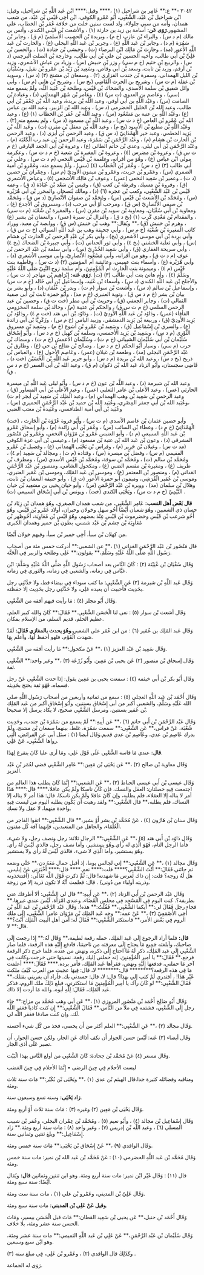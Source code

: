 ٣٠٤٢ -** ع:** عَامِر بن شراحيل (١) ،**** وقيل:**** ابْن عَبد اللَّهِ بْن شراحيل، وقيل: ابْن شراحيل بْن عَبْد، الشَّعْبِي، أَبُو عَمْرو الكوفي، ابْن أَخِي قَيْس بْن عَبْد، من شعب همدان، وأمه من سبي جلولاء، ولد لست سنين خلت من خلافة عُمَر بْن الخطاب، على المشهور.**رَوَى عَن:** أسامة بن زيد بن حارثة (١) ، والأشعث بْن قَيْس الكندي، وأنس بن مالك (م د س) ، والبراء بْن عازب (خ م) ، وبريدة بْن الحصيب الأَسلميّ (م ق) ، وجابر بْن سَمُرَة (م د) ، وجابر بْن عَبد اللَّهِ (ع) ، وجرير بْن عَبد اللَّهِ البجلي (ع) ، والحارث بْن عَبد اللَّهِ الأَعور (مد) ، وحارث بْن مَالِك ابْن البرصاء (ت) ، وحبشي بْن جنادة (ت) ، والحسن بْن عَلِيِّ بْن أَبي طالب، وأخيه الحسين بْن علي بْن أَبي طَالِب، وخارجة بْن الصلت البرجمي (د س) ، والربيع بْن خثيم (خ م سي) ، وزر بْن حبيش (س) ، وزياد بن عياش الأشعري، وزيد بْن أرقم، وزيد بْن ثابت، وسعد بْن أَبي وقاص، وسَعِيد بْن زَيْد بْن عَمْرو بْن نفيل، وسُفْيَان بْن الليل الهمداني، وسمرة بْن جندب الفزاري (٢) . وسمعان بْن مشنج (٣) (د س) ، وسويد بْن غفلة (م ت س) ، وشريح بن الحرث الْقَاضِي (بخ س) ، وشريح بْن هاني (م س) ، وأبي وائل شقيق بْن سلمة الأسدي، والضحاك بْن قَيْس، وطلحة بْن عُبَيد اللَّه، ولَمْ يسمع منه (سي) ، وعاصم بن العدوي (ت س) (٤) ، وعامر بْن شَهْر الهمداني (د) ، وعبادة بْن الصامت (س) ، وعَبْد اللَّهِ بن أَبي أوفى، وعبد اللَّه بْن بريدة، وعبد اللَّه بْن جَعْفَر بْن أَبي طالب، وعبد الله بْن الخليل الحضرمي (د س) ، وعبد الله بْن الزبير، وعبد الله بن عباس (ع) ،وعَبْد اللَّهِ بن عتبة بن مَسْعُود (س) ، وعبد اللَّه بْن عُمَر بْن الخطاب (١) (ع) ، وعبد الله بْن عَمْرو بْن العاص (خ د ت س) ، وعبد اللَّه بْن مسعود (د س) ، ولم يسمع منه (٢) . وعَبْد اللَّهِ بْن مطيع بْن الأسود (بخ م) ، وعبد اللَّه بْن معقل بْن مقرن (ت) ، وعَبد اللَّه بْن يَزِيد الخطمي، وعبد خير الْهَمْدَانِيّ (د س ق) ، وعبد الرحمن بْن أبزى (د) ، وعبد الرحمن بْن الحارث بْن هشام (م) ، وعَبْد الرَّحْمَنِ بْن سَمُرَة، وعبد الرحمن بْن عبد رب الْكَعْبَة (م) ، وعَبْد الرَّحْمَنِ بْن أَبي ليلى، وعدي بْن حاتم الطائي (ع) ، وعروة بْن أَبي الجعد البارقي (خ م ت س ق) ، وعروة بْن مضرس (٤) ، وعروة بْن المغيرة بْن شعبة (خ م د ت س) ، وعكرمة مولى ابْن عباس (خ) ، وهُوَ من أقرانه، وعلقمة بْن قَيْس النخعي (م د ت س) ، وعلي بْن أَبي طالب (٣) (خ د س) ، وعُمَر بْن الْخَطَّاب (٤) (سي) ، ولَمْ يسمع منه، وعَمْرو بْن أمية الضمري (س) ، وعَمْرو بْن حريث، وعَمْرو بْن ميمون الأَودِيّ (م س) ، وعِمْران بْن حصين (د ت) ، وعمير بْن سَعِيد النخعي (عس) ، وعوف بْن مَالِك الأشجعي (٥) ، وعياض الأشعري (ق) ، وفروة بْن مسيك، وقرظة بْن كعب (ق) ، وقيس بْن سَعْد بْن عُبَادَة (د ق) ، وعمه قَيْس بْن عَبْد الشَّعْبِي، وكعب بْن عجرة (٦) (د) ، ومالك بْنصحار، والمحرر بْن أَبي هُرَيْرة (س) ، ومُحَمَّد بْن الأشعث بْن قَيْس (س) ، ومُحَمَّد بْن صفوان الأَنْصارِيّ (د س ق) ، ومُحَمَّد بْن صيفي الأَنْصارِيّ (س ق) ، ومرحب أَوْ أبي مرحب (د) ، ومسروق بْن الأجدع (ع) ، ومعاوية بْن أَبي سُفْيَان، ومعاوية بْن سويد بْن مقرن (س) ، والمغيرة بْن شُعْبَة (م ت سي) ، والمقدام بْن مَعْدِي كَرِب (١) (بخ د ق) ، والنزال بْن سبرة (عس) ، والنعمان بْن بشير (ع) ، وهرم بْن خنبش (ق) ،** ويُقال:** وهب بْن خنبش (س ق) ، ووابصة بْن معبد، ووراد كاتب المغيرة بْن شُعْبَة (خ م س) ، وأبي جحيفة وهب بن عَبد اللَّهِ السوائي (خ ت س ق) ، وأبي بردة بْن أَبي موسى الأشعري (بخ) ، وأبي بكر بْن عَبْدِ الرحمن بْن الحارث بْن هشام (س) ، وأبي ثعلبة الخشني (بخ ٤) ، وأبي ثور الحداني (ت) ، وأبي جبيرة بْن الضحاك (بخ ٤) ، وأبي سريحة الغفاري (ق) ، وأبي سَعِيد الخُدْرِيّ (س) ، وأبي سلمة بْن عَبْد الرحمن بْن عوف (م د ت ق) ، وهو من أقرانه، وأبي مَسْعُود الأَنْصارِيّ، وأبي موسى الأشعري (د) ، وأبي هُرَيْرة (ع) ، وأسماء بنت عميس، وعائشة أم المؤمنين (٢) (د ت س) ، وفاطمة بنت قَيْس (م ٤) ، وميمونة بنت الْحَارِث أم الْمُؤْمِنيِنَ، وأم سلمة زوج النَّبِيّ صَلَّى اللَّهُ عَلَيْهِ وسَلَّمَ (٤) ، وأم هانئ بنت أبي طالب (٣) (ت) .**رَوَى عَنه:** إِبْرَاهِيم بْن مهاجر (د ت س) ، والأجلح بْن عَبد اللَّهِ الكندي (د س) ، وأسماء بْن عُبَيد، وإسماعيل بْن أَبي خَالِد (خ م ت س) ، وإسماعيل بْن سالم (د س) ، وأشعث بْن سوار (م ت) ، وبدر بْن عُثْمَان (د) ، وأبو بشر بن بيان بْن بشر (خ م د س ق) ، وتوبة العنبري (خ م مد) ، وأَبُو حمزة ثابت بْن أَبي صفية الثمالي (ت) ، وجابر الجعفي (ق) ، وحريث بْن أَبي مطر (خت ت ق) ، وحصين بْن عبد الرحمن السلمي (خ م ت س ق) ، والحكم بْن عتيبة (م) ، وخالد بْن سلمة المخزومي الفأفاء (عس) ، ودَاوُد بْن عَبد اللَّهِ الأَودِيّ (ت) ، ودَاوُد بْن أَبي هند (خت م ٤) ، ودَاوُد بْن يَزِيد الأَودِيّ (ق) ، وربيعة بْن يَزِيد الدمشقي، وزبيد اليامي (خ م س) ، وزَكَرِيَّا بْن أَبي زائدة (ع) ، والسري بْن إِسْمَاعِيل (ق) ، وسَعِيد بْن عَمْرو بْن أشوع (خ م) ، وسَعِيد بْن مسروق الثَّوْرِي (م د س) ، وسَعِيد بْن يَزِيد الأحمسي، وسلمة بْن كهيل (خ م د س) ، وأَبُو إِسْحَاق سُلَيْمان بْن أَبي سُلَيْمان الشيباني (خ م ت) ، وسُلَيْمان الأعمش (خ م ت) ، وسماك بْن حرب (م سي) ، وسيار أَبُو الحكم (خ م د س) ، وصالح بْن صَالِح بْن حي (ع) ، وطارق بْن عَبْد الرَّحْمَنِ البجلي (مد) ، وطعمة بْن غيلان (عس) ، وعَاصِم الأحول (ع) ، والعباس بْن ذريح (بخ د س) ، وعبد الله بْن بريدة (م د س) ، وأبو جرير عَبد اللَّهِ بْن الْحُسَيْن (خت د) ، قَاضِي سجستان، وأَبُو الزناد عَبد الله بْن ذكوان (م ق) ، وعبد الله بْن أَبي السفر (خ م د س ق) .

وعبد الله بْن شبرمة (د) ، وعبد اللَّه بْن عون (خ م د س) ، وأَبُو ليلى عَبد اللَّهِ بْن ميسرة الحارثي (عس) ، وعبد الأعلى بْن عامر الثعلبي (عس) ، وعبد الأعلى بْن أَبي المساور (ق) ، وعبد الرحمن بْن سَعِيد بْن وهب الهمداني (م) ، وعبد الْمَلِك بْن سَعِيد بْن أبجر (م ت) ،وعُبَيد الله بْن أَبي جعفر المِصْرِي، وعُبَيد اللَّه بْن حميد بْن عَبْد الرَّحْمَنِ الحميري (س) ، وعُبَيد بْن أَبي أمية الطنافسي، وعُبَيدة بْن معتب الضبي

(خت) ، وأبو حصين عثمان بْن عاصم الأسدي (م ت س) ، وأَبُو فروة عُرْوَة بْن الْحَارِث الْهَمْدَانِيّ (خ م د) ، وعطاء بْن السائب (س) ، وعُمَر بْن أَبي زائدة (م) ، وأبو إسحاق عَمْرو بْن عَبد اللَّهِ السبيعي (م د) ، وأبو العنبس عَمْرو بْن مَرْوَان النخعي، وعَمْرو بْن مَنْصُور المشرقي (د) ، وعون بْن عَبد الله بْن عتبة بْن مسعود (م) ، وعيسى بْن أَبي عزة الكوفي (مد ت س) ، وغيلان بْن جَرِير (م) ، وفراس بْن يَحْيَى الهمداني (ع) ، وفضيل بْن عَمْرو الفقيمي (م س) ، وفضل بْن ميسرة (ص) ، وقتادة (م ت) ، ومجالد بْن سَعِيد (م ٤) ، ومُحَمَّد بْن سالم (ت) ، ومُحَمَّد بْن سوقة، ومُحَمَّد بْن قَيْس الأسدي (س) ، ومطرف بْن طريف (ع) ، ومغيرة بْن مقسم الضبي (ع) ، ومكحول الشامي، ومنصور بْن عَبْد الرَّحْمَنِ الغداني (م) ، ومنصور بْن المعتمر (ع) ، وموسى بْن عَبد المَلِك، وموسى بْن عُمَير العنبري، وموسى بْن عُمَير الْقُرَشِي، وميمون أبو حمزة الأَعور (ت ق) ، وأبو حنيفة النعمان بْن ثابت، وهلال بْن سلمان (مد) ، ووبرة بْن عَبْد الرَّحْمَنِ (س) ، وأبو حيان يحيى بن مسَعِيد بْن حيان التَّيْمِيّ (خ م د ت س) ، ويَحْيَى الكندي (خت) ، ويونس بْن أَبي إِسْحَاق السبيعي (ت) .

**قال بَعْض أَهل النسب:** عَامِر الشَّعْبِي، من شعب همدان الصغرى، وهُوَ همدان بْن زِيَاد بْن حسان ذي الشعبين، وهُوَ شعبان أَيْضًا أَخُو سهل وخولان وحبران، أولاد عَمْرو بْن قَيْس، وهُوَ أَخُو شرعب بْن قَيْس وحضرموت بْن قَيْس عِنْدَ بعضهم، وهُوَ قَيْس بْن مُعَاوِيَة، أَخُوظهر بْن مُعَاوِيَة بْن جشم بْن عَبْد شمس، بطون بْن حمير وهمدان الكبرى

من كهلان بْن سبأ، أَخِي حمير بْن سبأ، وفيهم خولان أَيْضًا.

قال مَنْصُور بْن عَبْد الرَّحْمَنِ الغداني (١) ،** عن الشعبي:** أدركت خمس مئة من أصحاب رَسُول اللَّهِ صَلَّى اللَّهُ عَلَيْهِ وسَلَّمَ،** يقولون:** عَلِي وطلحة والزبير فِي الْجَنَّة.

وَقَال سُفْيَان بْن عُيَيْنَة (٢) : كَانَ النَّاس بعد أصحاب رَسُول اللَّهِ صَلَّى اللَّهُ عَلَيْهِ وسَلَّمَ: ابْن عَبَّاس فِي زمانه، والشعبي فِي زمانه، والثوري فِي زمانه.

وَقَال عَبد اللَّهِ بْن شبرمة (٣) عَنِ الشَّعْبِي: ما كتب سوداء فِي بيضاء قط، ولا حَدَّثَنِي رجل بحَدِيث فأحببت أَن يعيده عَلِي، ولا حَدَّثَنِي رجل بحَدِيث إلا حفظته.

وَقَال أَبُو مجلز (٤) : مَا رأيت فيهم أفقه من الشَّعْبِي.

وَقَال أشعث بْن سوار (٥) : نعى لنا الْحَسَن الشَّعْبِي.** فَقَالَ:** كَانَ والله كبير العلم، عظيم الحلم، قديم السلم، من الإسلام بمكان.

وَقَال عَبد المَلِك بن عُمَير (٦) : من ابن عُمَر على الشعبي،**وهُوَ يحدث بالمغازي فَقَالَ:** لَقَدْ شهدت الْقَوْم، فلهو أحفظ لَهَا، وأعلم بِهَا.

وَقَال سَعِيد بْن عَبْد العزيز (١) ،** عَنْ مكحول:** مَا رأيت أفقه من الشَّعْبِي.

وَقَال إسحاق بْن منصور (٢) عَن يحيى بْن مَعِين. وأَبُو زُرْعَة (٣) ،** وغير واحد:** الشَّعْبِي ثقة.

وَقَال أَبُو بكر بْن أَبي خيثمة (٤) : سمعت يحيى بن مَعِين يقول: إذا حدث الشَّعْبِي عَنْ رجل فسماه، فَهُوَ ثقة يحتج بحَدِيثه.

وَقَال أَحْمَد بْن عَبد اللَّهِ العجلي (٥) : سمع من ثمانية وأربعين من أصحاب رَسُول اللَّهِ صلى الله عَلَيْهِ وسَلَّمَ، والشعبي أكبر من أبي إِسْحَاق بسنتين، وأَبُو إِسْحَاق أكبر من عَبد المَلِك بْن عُمَير بسنتين، ومرسل الشَّعْبِي صحيح، لا يكاد يرسل إلا صحيحا.

وَقَال عَبْد الرَّحْمَنِ بْن أَبي حاتم (٦) ،** عَن أَبِيهِ:** لَمْ يسمع من سَمُرَة بْن جندب، وحَدِيث شُعْبَة، عَنْ فراس،** عَنِ الشَّعْبِي:** سمعت سَمُرَة، غلط، بينهما سمعان بْن مشنج، ولَمْ يدرك عَاصِم بْن عدي، وعَاصِم بْن عدي قديم.وَقَال أيضا (١) : سئل أبي عن الفرائض، الَّتِي رواها الشَّعْبِي، عَنْ عَلِي.

**قال:** عندي مَا قاسه الشَّعْبِي عَلَى قَوْل عَلِي، ومَا أرى عليا كَانَ يتفرغ لِهَذَا.

وَقَال معاوية بْن صالح (٢) ،** عَن يَحْيَى بْن مَعِين:** عَامِر الشَّعْبِي قضى لعُمَر بْن عَبْد العزيز.

وَقَال عيسى بْن أَبي عيسى الحناط (٣) ،** عَنِ الشعبي:** إِنَّمَا كَانَ يطلب هذا العالم من اجتمعت فِيهِ خصلتان: العقل والنسك، فإن كَانَ ناسكا ولَمْ يكن عاقلا،**** قال:**** هَذَا أمر لا يناله إلا العقلاء، فلم يطلبه، وإن كَانَ عاقلا ولَمْ يكن ناسكا، قال: هَذَا أمر لا يناله إلا النساك، فلم يطلبه،** قال الشَّعْبِي:** ولقد رهبت أَن يَكُون يطلبه اليوم من ليست فِيهِ واحدة منهما، لا عقل ولا نسك.

وَقَال سنان بْن هَارُون (٤) ، عَنْ مُحَمَّد بْن بشر أَوْ بشير،** قال الشَّعْبِي:** اتقوا الفاجر من الْعُلَمَاء، والجاهل من المتعبدين، فإنهما آفة كُل مفتون.

وَقَال دَاوُد بْن أَبي هند (٥) ،** عَنِ الشَّعْبِي:** الرجال ثلاثة: رجل ونصف رجل، ولا شيء، فأما الرجل التام، فَهُوَ الَّذِي له رأي.وهُوَ يستشير، وأما نصف رجل، فالذي لَيْسَ لَهُ رأي. وهُوَ يستشير، وأما الَّذِي لا شيء، فالذي لَيْسَ لَهُ رأي ولا يستشير.

وَقَال مجالد (١) ،** عَنِ الشَّعْبِي:** إني لجالس يوما، إذ أقبل حمال مَعَهُ دن،** حَتَّى وضعه ثم جائني فَقَالَ:** أَنْتَ الشَّعْبِي؟**** قلت:**** نعم.**** قال:**** أَخْبَرَنِي عَنْ إبليس. هل لَهُ زوجة؟ قلت: إِن ذاك لعرس مَا شهدته! قال: ثُمَّ ذكرت قَوْل اللَّه تَعَالَى: {أفتتخذونه وذريته أولياء من دُوني} . قال: فعلمت أَنَّهُ لا تكون ذرية إلا من زوجة.

وَقَال عَبْد الرحمن بْن أَبي الزناد (٢) ،** عَن أَبِيهِ:** قال لي الشَّعْبِي: ألا أطرفك عني بطريفة؟. كنت اليوم فِي الْمَسْجِد فِي مجلس الْقَضَاء، وعندي امْرَأَة، لَيْسَ عندي غيرها،** فجاء رجل فَقَالَ لي:** أيكما الشَّعْبِي،** فَقُلْتُ:** هذه!. وَقَال عَبْد الرَّحْمَنِ بْن عَبد اللَّهِ بْن أَخِي الأَصْمَعِيّ (٣) ،** عَنْ عمه:** وجه عَبد المَلِك بْن مَرْوَان عامرا الشَّعْبِي، إِلَى ملك الروم فِي بَعْض الأمر،** فاستكثر الشَّعْبِي:** فَقَالَ له: أمن أهل البيت الْمَلِك أَنْتَ؟** قال:** لا.

**قال:** فلما أراد الرجوع إِلَى عَبد المَلِك، حمله رقعة لطيفة،** وَقَال لَهُ:** إِذَا رجعت إِلَى صاحبك، وأبلغته جَمِيع مَا يحتاج إِلَى معرفته من ناحيتنا، فادفع إِلَيْهِ هذه الرقعة، فلما صار الشَّعْبِي إِلَى عَبد المَلِك، ذكر لَهُ مَا احتاج إِلَى ذكره، ونهض من عنده، فلما خرج ذكر الرقعة فرجع،** فَقَالَ:** يا أمِير الْمُؤْمِنيِنَ، إنه حملني إليك رقعة. نسيتها حتى خرجت،وكانت فِي آخر مَا حملني، فدفعها إِلَيْهِ ونهض، فقرأها عَبد المَلِك، فأمر برده.**** فَقَالَ:**** أعلمت مَا فِي هذه الرقعة؟******** قال:******** لا، قال: فِيهَا عجبت من العرب كَيْفَ ملكت غَيْر هَذَا! ، أفتدري لَمْ كتب إلي بهذا؟ قال: لا، قال: حسدني بك. فأراد أَن يغريني بقتلك،** فَقَالَ الشَّعْبِي:** لو كَانَ رآك يا أمِير الْمُؤْمِنيِنَ مَا استكثرني، فبلغ ذَلِكَ ملك الروم، فذكر عَبد المَلِك، فَقَالَ: لِلَّهِ أبوه، والله مَا أردت إلا ذاك.

وَقَال أَبُو صَالِح أَحْمَد بْن مَنْصُور المروزي (١) ،** عَن أبي وهب مُحَمَّد بن مزاح:** جاء رجل إِلَى الشَّعْبِي، فشتمه فِي ملأ من النَّاس،** فَقَالَ الشَّعْبِي:** إِن كنت كاذبا فغفر اللَّه لَك، وإن كنت صادقا فغفر اللَّه لي.

وَقَال مجالد (٢) ،** عَنِ الشَّعْبِي:** العلم أكثر من أَن يحصى، فخذ من كُل شيء أحسنه.

وَقَال أيضاء (٣) عَنه: لَيْسَ حسن الجوار أَن تكف أذاك عَنِ الجار، ولكن حسن الجوار، أَن تصبر عَلَى أذى الجار.

وَقَال مسعر (٤) عَنْ مُحَمَّد بْن جحادة: كَانَ الشَّعْبِي من أولع النَّاس بهذا الْبَيْت.

ليست الأحلام فِي حِينَ الرضى • إِنَّمَا الأحلام فِي حِينَ الغضب

ومناقبه وفضائله كثيرة جدا.قال الهيثم بْن عدي (١) ،** ويَحْيَى بْن بُكَيْر:** مَاتَ سنة ثلاث ومئة.

**زاد يَحْيَى:** وسنه تسع وسبعون سنة.

وَقَال يَحْيَى بْن مَعِين (٢) وغيره (٣) : مَاتَ سنة ثلاث أَوْ أربع ومئة.

وَقَال إِسْمَاعِيل بْن مجالد (٤) ، وأَبُو نعيم (٥) ، ومُحَمَّد بْن عِمْران البجلي، وعُمَر بْن شبيب المسلي (٦) ، وعبد اللَّه بْن إدريس (٧) ، وغير واحد (٨) : مات سنة أربع ومئة.** زاد إِسْمَاعِيل:** وبلغ ثنتين وثمانين سنة.

وَقَال الواقدي (٩) ،** عَنْ إِسْحَاق بْن يَحْيَى:** مَاتَ سنة خمس ومئة.

وَقَال مُحَمَّد بْن عَبد اللَّهِ الحضرمي (١٠) : عَنْ مُحَمَّد بْن عَبد الله بْن نمير: مات سنة خمس ومئة.

قال (١١) : وَقَال غَيْر ابْن نمير: مات سنة أربع ومئة. وهو ابن ثنتين وثمانين.**قال:** ويُقال أَيْضًا: سنة سبع ومئة.

وَقَال عَلِيّ بْن المديني، وعَمْرو بْن علي (١) ، مات سنة ست ومئة.

**وقيل عَنْ عَلِي بْن المديني:** مات سنة سبع ومئة.

وَقَال أَحْمَد بْن حنبل،** عَن يحيى بْن سَعِيد القطان:** مَاتَ قبل الْحَسَن بيسير، ومَاتَ الحسن سنة عشر ومئة، بلا خلاف.

وَقَال سُلَيْمان بْن عَبْد الرَّحْمَنِ،** عَنْ عَلِي بْن عَبد اللَّهِ التميمي:** مات سنة عشر ومئة، وهو ابْن سبع وسبعين.

وكَذَلِكَ قال الواقدي (٢) ، وعَمْرو بْن عَلِي، فِي مبلغ سنه (٣) .

رَوَى له الجماعة.